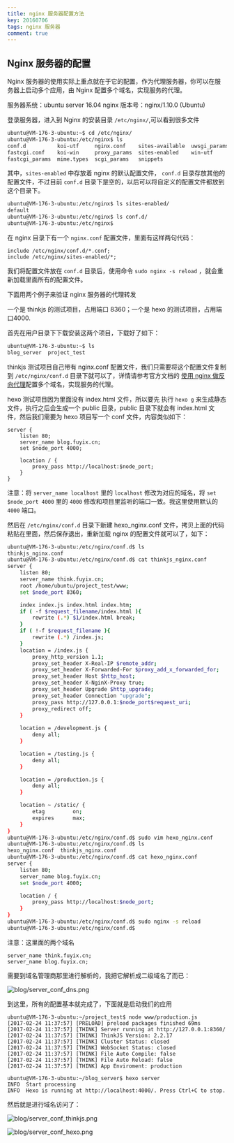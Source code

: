 ```yaml
---
title: nginx 服务器配置方法
key: 20160706
tags: nginx 服务器
comment: true
---
```


## Nginx 服务器的配置

Nginx 服务器的使用实际上重点就在于它的配置，作为代理服务器，你可以在服务器上启动多个应用，由 Nginx 配置多个域名，实现服务的代理。

服务器系统：ubuntu server 16.04
nginx 版本号：nginx/1.10.0 (Ubuntu)

登录服务器，进入到 Nginx 的安装目录 `/etc/nginx/`,可以看到很多文件

```sh
ubuntu@VM-176-3-ubuntu:~$ cd /etc/nginx/
ubuntu@VM-176-3-ubuntu:/etc/nginx$ ls
conf.d          koi-utf     nginx.conf    sites-available  uwsgi_params
fastcgi.conf    koi-win     proxy_params  sites-enabled    win-utf
fastcgi_params  mime.types  scgi_params   snippets
```

其中，`sites-enabled` 中存放着 nginx 的默认配置文件， `conf.d` 目录存放其他的配置文件，不过目前 `conf.d` 目录下是空的，以后可以将自定义的配置文件都放到这个目录下。

```sh
ubuntu@VM-176-3-ubuntu:/etc/nginx$ ls sites-enabled/
default
ubuntu@VM-176-3-ubuntu:/etc/nginx$ ls conf.d/
ubuntu@VM-176-3-ubuntu:/etc/nginx$ 
```

在 nginx 目录下有一个 `nginx.conf` 配置文件，里面有这样两句代码：

```
include /etc/nginx/conf.d/*.conf;
include /etc/nginx/sites-enabled/*;
```

我们将配置文件放在 `conf.d` 目录后，使用命令 `sudo nginx -s reload` ，就会重新加载里面所有的配置文件。

下面用两个例子来验证 nginx 服务器的代理转发

一个是 thinkjs 的测试项目，占用端口 8360；一个是 hexo 的测试项目，占用端口4000.

首先在用户目录下下载安装这两个项目，下载好了如下：

```bash
ubuntu@VM-176-3-ubuntu:~$ ls
blog_server  project_test
```

thinkjs 测试项目自己带有 nginx.conf 配置文件，我们只需要将这个配置文件复制到 `/etc/nginx/conf.d` 目录下就可以了，详情请参考官方文档的 [使用 nginx 做反向代理](https://thinkjs.org/zh-cn/doc/2.2/deploy.html#toc-c69)配置多个域名，实现服务的代理。

hexo 测试项目因为里面没有 index.html 文件，所以要先 执行 `hexo g` 来生成静态文件，执行之后会生成一个 public 目录，public 目录下就会有 index.html 文件，然后我们需要为 hexo 项目写一个 conf 文件，内容类似如下：

```
server {
    listen 80;
    server_name blog.fuyix.cn;
    set $node_port 4000;

    location / {
	    proxy_pass http://localhost:$node_port;
    }
}
```

注意：将 `server_name localhost` 里的 `localhost` 修改为对应的域名，将 `set $node_port 4000` 里的 `4000` 修改和项目里监听的端口一致。我这里使用默认的 `4000` 端口。

然后在 `/etc/nginx/conf.d` 目录下新建 hexo_nginx.conf 文件，拷贝上面的代码粘贴在里面，然后保存退出，重新加载 nginx 的配置文件就可以了，如下：

```bash
ubuntu@VM-176-3-ubuntu:/etc/nginx/conf.d$ ls
thinkjs_nginx.conf
ubuntu@VM-176-3-ubuntu:/etc/nginx/conf.d$ cat thinkjs_nginx.conf
server {
    listen 80;
    server_name think.fuyix.cn;
    root /home/ubuntu/project_test/www;
    set $node_port 8360;

    index index.js index.html index.htm;
    if ( -f $request_filename/index.html ){
        rewrite (.*) $1/index.html break;
    }
    if ( !-f $request_filename ){
        rewrite (.*) /index.js;
    }
    location = /index.js {
        proxy_http_version 1.1;
        proxy_set_header X-Real-IP $remote_addr;
        proxy_set_header X-Forwarded-For $proxy_add_x_forwarded_for;
        proxy_set_header Host $http_host;
        proxy_set_header X-NginX-Proxy true;
        proxy_set_header Upgrade $http_upgrade;
        proxy_set_header Connection "upgrade";
        proxy_pass http://127.0.0.1:$node_port$request_uri;
        proxy_redirect off;
    }
    
    location = /development.js {
        deny all;
    }

    location = /testing.js {
        deny all;
    }

    location = /production.js {
        deny all;
    }

    location ~ /static/ {
        etag         on;
        expires      max;
    }
}   
ubuntu@VM-176-3-ubuntu:/etc/nginx/conf.d$ sudo vim hexo_nginx.conf 
ubuntu@VM-176-3-ubuntu:/etc/nginx/conf.d$ ls
hexo_nginx.conf  thinkjs_nginx.conf
ubuntu@VM-176-3-ubuntu:/etc/nginx/conf.d$ cat hexo_nginx.conf 
server {
    listen 80;
    server_name blog.fuyix.cn;
    set $node_port 4000;

    location / {
	    proxy_pass http://localhost:$node_port;
    }
}
ubuntu@VM-176-3-ubuntu:/etc/nginx/conf.d$ sudo nginx -s reload
ubuntu@VM-176-3-ubuntu:/etc/nginx/conf.d$ 
```

注意：这里面的两个域名

```
server_name think.fuyix.cn;
server_name blog.fuyix.cn;
```

需要到域名管理商那里进行解析的，我把它解析成二级域名了而已：

![blog/server_conf_dns.png](http://images.fuyix.cn/blog/server_conf_dns.png)

到这里，所有的配置基本就完成了，下面就是启动我们的应用

```
ubuntu@VM-176-3-ubuntu:~/project_test$ node www/production.js 
[2017-02-24 11:37:57] [PRELOAD] preload packages finished 69ms
[2017-02-24 11:37:57] [THINK] Server running at http://127.0.0.1:8360/
[2017-02-24 11:37:57] [THINK] ThinkJS Version: 2.2.17
[2017-02-24 11:37:57] [THINK] Cluster Status: closed
[2017-02-24 11:37:57] [THINK] WebSocket Status: closed
[2017-02-24 11:37:57] [THINK] File Auto Compile: false
[2017-02-24 11:37:57] [THINK] File Auto Reload: false
[2017-02-24 11:37:57] [THINK] App Enviroment: production

ubuntu@VM-176-3-ubuntu:~/blog_server$ hexo server
INFO  Start processing
INFO  Hexo is running at http://localhost:4000/. Press Ctrl+C to stop.

```

然后就是进行域名访问了：

![blog/server_conf_thinkjs.png](http://images.fuyix.cn/blog/server_conf_thinkjs.png)

![blog/server_conf_hexo.png](http://images.fuyix.cn/blog/server_conf_hexo.png)

